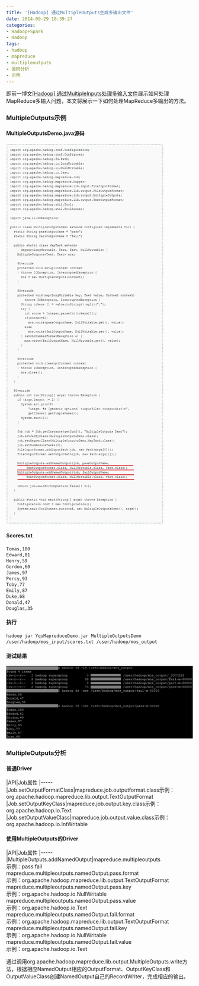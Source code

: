 ```yaml
---
title: '[Hadoop] 通过MultipleOutputs生成多输出文件'
date: 2014-09-29 18:39:27
categories: 
- Hadoop+Spark
- Hadoop
tags: 
- hadoop
- mapreduce
- multipleoutputs
- 源码分析
- 示例
---
```

即前一博文[[Hadoop] 通过MultipleInputs处理多输入文件](/post/hadoop_通过multipleinputs处理多输入文件)展示如何处理MapReduce多输入问题，本文将展示一下如何处理MapReduce多输出的方法。

### MultipleOutputs示例

#### MultipleOutputsDemo.java源码

![[Hadoop] 通过MultipleOutputs生成多输出文件](/images/2014/9/0026uWfMzy79EaCfa4M78.jpg)

#### Scores.txt

```
Tomas,100
Edward,81
Henry,59
Gordon,60
James,97
Percy,93
Toby,77
Emily,87
Duke,68
Donald,47
Douglas,35
```

#### 执行

```
hadoop jar YquMapreduceDemo.jar MultipleOutputsDemo /user/hadoop/mos_input/scores.txt /user/hadoop/mos_output
```

#### 测试结果

![[Hadoop] 通过MultipleOutputs生成多输出文件](/images/2014/9/0026uWfMzy79E9QCUVp37.jpg)

### MultipleOutputs分析

#### 普通Driver

|API|Job属性
|-----
|Job.setOutputFormatClass|mapreduce.job.outputformat.class示例：org.apache.hadoop.mapreduce.lib.output.TextOutputFormat
|Job.setOutputKeyClass|mapreduce.job.output.key.class示例：org.apache.hadoop.io.Text
|Job.setOutputValueClass|mapreduce.job.output.value.class示例：org.apache.hadoop.io.IntWritable

#### 使用MultipleOutputs的Driver

|API|Job属性
|-----
|MultipleOutputs.addNamedOutput|mapreduce.multipleoutputs<br>示例：pass fail<br>mapreduce.multipleoutputs.namedOutput.pass.format<br>示例：org.apache.hadoop.mapreduce.lib.output.TextOutputFormat<br>mapreduce.multipleoutputs.namedOutput.pass.key<br>示例：org.apache.hadoop.io.NullWritable<br>mapreduce.multipleoutputs.namedOutput.pass.value<br>示例：org.apache.hadoop.io.Text<br>mapreduce.multipleoutputs.namedOutput.fail.format<br>示例：org.apache.hadoop.mapreduce.lib.output.TextOutputFormat<br>mapreduce.multipleoutputs.namedOutput.fail.key<br>示例：org.apache.hadoop.io.NullWritable<br>mapreduce.multipleoutputs.namedOutput.fail.value<br>示例：org.apache.hadoop.io.Text

通过调用org.apache.hadoop.mapreduce.lib.output.MultipleOutputs.write方法，根据相应NamedOutput相应的OutputFormat、OutputKeyClass和OutputValueClass创建NamedOutput自己的RecordWriter，完成相应的输出。
